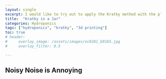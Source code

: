 ```yaml
---
layout: single
excerpt: I would like to try out to apply the Kratky method with the plants inside a jar to get rid of air pumps.
title:  "Kratky in a Jar"
categories: Hydroponics
tags: ["hydroponics", "kratky", "3d printing"]
toc: true
# header:
#     overlay_image: /assets/images/ov9281_b0165.jpg
#     overlay_filter: 0.5

---
```


## Noisy Noise is Annoying